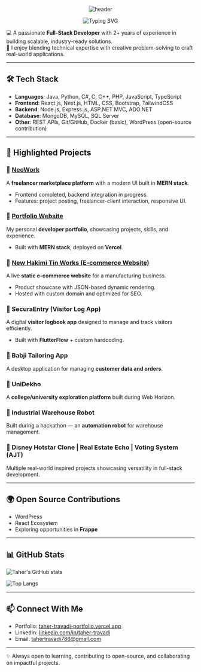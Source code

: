 <p align="center">
  <!-- capsule background header -->
  <img src="https://capsule-render.vercel.app/api?type=waving&height=230&color=0:22d3ee,50:a78bfa,100:f472b6&text=Taher%20Travadi&fontSize=52&fontColor=ffffff&desc=Full-Stack%20Developer%20·%20React%20·%20Node.js%20·%20PHP%20·%20Python&descAlignY=70&descSize=18" alt="header" />
</p>

<p align="center">
  <!-- typing effect -->
  <img src="https://readme-typing-svg.demolab.com?font=Inter&size=28&duration=3500&pause=1000&center=true&vCenter=true&width=900&lines=Taher+Travadi;Full-Stack+Developer;React+%7C+Node.js+%7C+MongoDB+%7C+PHP+%7C+Python;Building+industry-ready+projects+%26+contributing+to+open+source" alt="Typing SVG" />
</p>


💻 A passionate **Full-Stack Developer** with 2+ years of experience in building scalable, industry-ready solutions.  
🚀 I enjoy blending technical expertise with creative problem-solving to craft real-world applications.  

---

## 🛠️ Tech Stack  
- **Languages**: Java, Python, C#, C, C++, PHP, JavaScript, TypeScript  
- **Frontend**: React.js, Next.js, HTML, CSS, Bootstrap, TailwindCSS  
- **Backend**: Node.js, Express.js, ASP.NET MVC, ADO.NET  
- **Database**: MongoDB, MySQL, SQL Server  
- **Other**: REST APIs, Git/GitHub, Docker (basic), WordPress (open-source contribution)  

---

## 🌟 Highlighted Projects  

### 🔹 [NeoWork](https://neowork-taher.netlify.app/)  
A **freelancer marketplace platform** with a modern UI built in **MERN stack**.  
- Frontend completed, backend integration in progress.  
- Features: project posting, freelancer-client interaction, responsive UI.  

### 🔹 [Portfolio Website](https://taher-travadi-portfolio.vercel.app/)  
My personal **developer portfolio**, showcasing projects, skills, and experience.  
- Built with **MERN stack**, deployed on **Vercel**.  

### 🔹 [New Hakimi Tin Works (E-commerce Website)](https://www.newhakimitinworks.com)  
A live **static e-commerce website** for a manufacturing business.  
- Product showcase with JSON-based dynamic rendering.  
- Hosted with custom domain and optimized for SEO.  

### 🔹 SecuraEntry (Visitor Log App)  
A digital **visitor logbook app** designed to manage and track visitors efficiently.  
- Built with **FlutterFlow** + custom hardcoding.  

### 🔹 Babji Tailoring App  
A desktop application for managing **customer data and orders**.  

### 🔹 UniDekho  
A **college/university exploration platform** built during Web Horizon.  

### 🔹 Industrial Warehouse Robot  
Built during a hackathon — an **automation robot** for warehouse management.  

### 🔹 Disney Hotstar Clone | Real Estate Echo | Voting System (AJT)  
Multiple real-world inspired projects showcasing versatility in full-stack development.  

---

## 🌍 Open Source Contributions  
- WordPress  
- React Ecosystem  
- Exploring opportunities in **Frappe**  

---

## 📊 GitHub Stats  
![Taher's GitHub stats](https://github-readme-stats.vercel.app/api?username=mercyless22&show_icons=true&theme=radical)  

![Top Langs](https://github-readme-stats.vercel.app/api/top-langs/?username=mercyless22&layout=compact&theme=radical)  

---

## 📫 Connect With Me  
- Portfolio: [taher-travadi-portfolio.vercel.app](https://taher-travadi-portfolio.vercel.app)  
- LinkedIn: [linkedin.com/in/taher-travadi](https://www.linkedin.com/in/taher-m-travadi/)  
- Email: tahertravadi786@gmail.com  

---
✨ Always open to learning, contributing to open-source, and collaborating on impactful projects.
